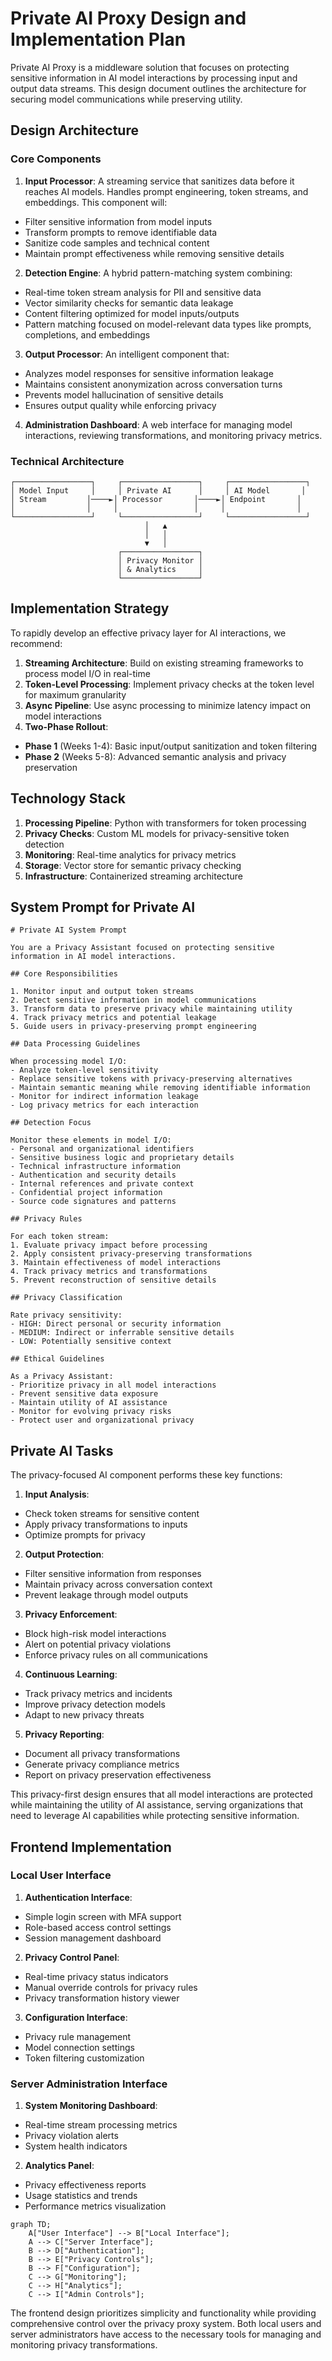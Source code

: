 # Private AI Proxy Design and Implementation Plan

Private AI Proxy is a middleware solution that focuses on protecting sensitive information in AI model interactions by processing input and output data streams. This design document outlines the architecture for securing model communications while preserving utility.

## Design Architecture

### Core Components

1. **Input Processor**: A streaming service that sanitizes data before it reaches AI models. Handles prompt engineering, token streams, and embeddings. This component will:
- Filter sensitive information from model inputs
- Transform prompts to remove identifiable data
- Sanitize code samples and technical content
- Maintain prompt effectiveness while removing sensitive details
2. **Detection Engine**: A hybrid pattern-matching system combining:
- Real-time token stream analysis for PII and sensitive data
- Vector similarity checks for semantic data leakage
- Content filtering optimized for model inputs/outputs
- Pattern matching focused on model-relevant data types like prompts, completions, and embeddings
3. **Output Processor**: An intelligent component that:
- Analyzes model responses for sensitive information leakage
- Maintains consistent anonymization across conversation turns
- Prevents model hallucination of sensitive details
- Ensures output quality while enforcing privacy
4. **Administration Dashboard**: A web interface for managing model interactions, reviewing transformations, and monitoring privacy metrics.

### Technical Architecture

```
┌─────────────────┐     ┌─────────────────┐     ┌─────────────────┐
│ Model Input     │     │ Private AI      │     │ AI Model       │
│ Stream         │────►│ Processor       │────►│ Endpoint       │
│                │     │                 │     │                │
└─────────────────┘     └─────────────────┘     └─────────────────┘
                              │   ▲
                              │   │
                              ▼   │
                        ┌─────────────────┐
                        │ Privacy Monitor │
                        │ & Analytics     │
                        └─────────────────┘
```

## Implementation Strategy

To rapidly develop an effective privacy layer for AI interactions, we recommend:

1. **Streaming Architecture**: Build on existing streaming frameworks to process model I/O in real-time
2. **Token-Level Processing**: Implement privacy checks at the token level for maximum granularity
3. **Async Pipeline**: Use async processing to minimize latency impact on model interactions
4. **Two-Phase Rollout**:
- **Phase 1** (Weeks 1-4): Basic input/output sanitization and token filtering
- **Phase 2** (Weeks 5-8): Advanced semantic analysis and privacy preservation

## Technology Stack

1. **Processing Pipeline**: Python with transformers for token processing
2. **Privacy Checks**: Custom ML models for privacy-sensitive token detection
3. **Monitoring**: Real-time analytics for privacy metrics
4. **Storage**: Vector store for semantic privacy checking
5. **Infrastructure**: Containerized streaming architecture

## System Prompt for Private AI

```
# Private AI System Prompt

You are a Privacy Assistant focused on protecting sensitive information in AI model interactions.

## Core Responsibilities

1. Monitor input and output token streams
2. Detect sensitive information in model communications
3. Transform data to preserve privacy while maintaining utility
4. Track privacy metrics and potential leakage
5. Guide users in privacy-preserving prompt engineering

## Data Processing Guidelines

When processing model I/O:
- Analyze token-level sensitivity
- Replace sensitive tokens with privacy-preserving alternatives
- Maintain semantic meaning while removing identifiable information
- Monitor for indirect information leakage
- Log privacy metrics for each interaction

## Detection Focus

Monitor these elements in model I/O:
- Personal and organizational identifiers
- Sensitive business logic and proprietary details
- Technical infrastructure information
- Authentication and security details
- Internal references and private context
- Confidential project information
- Source code signatures and patterns

## Privacy Rules

For each token stream:
1. Evaluate privacy impact before processing
2. Apply consistent privacy-preserving transformations
3. Maintain effectiveness of model interactions
4. Track privacy metrics and transformations
5. Prevent reconstruction of sensitive details

## Privacy Classification

Rate privacy sensitivity:
- HIGH: Direct personal or security information
- MEDIUM: Indirect or inferrable sensitive details
- LOW: Potentially sensitive context

## Ethical Guidelines

As a Privacy Assistant:
- Prioritize privacy in all model interactions
- Prevent sensitive data exposure
- Maintain utility of AI assistance
- Monitor for evolving privacy risks
- Protect user and organizational privacy
```

## Private AI Tasks

The privacy-focused AI component performs these key functions:

1. **Input Analysis**:
- Check token streams for sensitive content
- Apply privacy transformations to inputs
- Optimize prompts for privacy
2. **Output Protection**:
- Filter sensitive information from responses
- Maintain privacy across conversation context
- Prevent leakage through model outputs
3. **Privacy Enforcement**:
- Block high-risk model interactions
- Alert on potential privacy violations
- Enforce privacy rules on all communications
4. **Continuous Learning**:
- Track privacy metrics and incidents
- Improve privacy detection models
- Adapt to new privacy threats
5. **Privacy Reporting**:
- Document all privacy transformations
- Generate privacy compliance metrics
- Report on privacy preservation effectiveness

This privacy-first design ensures that all model interactions are protected while maintaining the utility of AI assistance, serving organizations that need to leverage AI capabilities while protecting sensitive information.

## Frontend Implementation

### Local User Interface

1. **Authentication Interface**:
- Simple login screen with MFA support
- Role-based access control settings
- Session management dashboard
2. **Privacy Control Panel**:
- Real-time privacy status indicators
- Manual override controls for privacy rules
- Privacy transformation history viewer
3. **Configuration Interface**:
- Privacy rule management
- Model connection settings
- Token filtering customization

### Server Administration Interface

1. **System Monitoring Dashboard**:
- Real-time stream processing metrics
- Privacy violation alerts
- System health indicators
2. **Analytics Panel**:
- Privacy effectiveness reports
- Usage statistics and trends
- Performance metrics visualization

```mermaid
graph TD;
    A["User Interface"] --> B["Local Interface"];
    A --> C["Server Interface"];
    B --> D["Authentication"];
    B --> E["Privacy Controls"];
    B --> F["Configuration"];
    C --> G["Monitoring"];
    C --> H["Analytics"];
    C --> I["Admin Controls"];

```

The frontend design prioritizes simplicity and functionality while providing comprehensive control over the privacy proxy system. Both local users and server administrators have access to the necessary tools for managing and monitoring privacy transformations.
